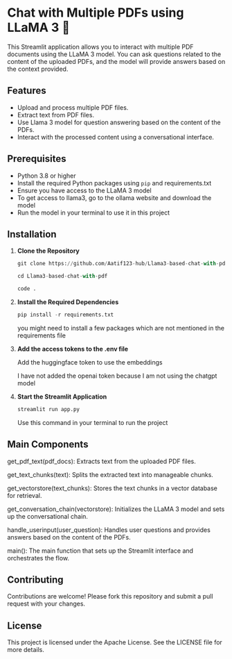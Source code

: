 # Chat with Multiple PDFs using LLaMA 3 🦙

This Streamlit application allows you to interact with multiple PDF documents using the LLaMA 3 model. You can ask questions related to the content of the uploaded PDFs, and the model will provide answers based on the context provided.

## Features

- Upload and process multiple PDF files.
- Extract text from PDF files.
- Use Llama 3 model for question answering based on the content of the PDFs.
- Interact with the processed content using a conversational interface.

## Prerequisites

- Python 3.8 or higher
- Install the required Python packages using `pip` and requirements.txt
- Ensure you have access to the LLaMA 3 model
- To get access to llama3, go to the ollama website and download the model
- Run the model in your terminal to use it in this project

## Installation

1. **Clone the Repository**

   ```python
   git clone https://github.com/Aatif123-hub/Llama3-based-chat-with-pdf.git
   ```
    ```python
    cd Llama3-based-chat-with-pdf
    ```
    ```python
    code .
    ```
3. **Install the Required Dependencies**

   ```python
   pip install -r requirements.txt
   ```
   you might need to install a few packages which are not mentioned in the requirements file

5. **Add the access tokens to the .env file**

   Add the huggingface token to use the embeddings

   I have not added the openai token because I am not using the chatgpt model

3. **Start the Streamlit Application**

   ```python
   streamlit run app.py
   ```
   Use this command in your terminal to run the project

## Main Components
get_pdf_text(pdf_docs): Extracts text from the uploaded PDF files.

get_text_chunks(text): Splits the extracted text into manageable chunks.

get_vectorstore(text_chunks): Stores the text chunks in a vector database for retrieval.

get_conversation_chain(vectorstore): Initializes the LLaMA 3 model and sets up the conversational chain.

handle_userinput(user_question): Handles user questions and provides answers based on the content of the PDFs.

main(): The main function that sets up the Streamlit interface and orchestrates the flow.

## Contributing

Contributions are welcome! Please fork this repository and submit a pull request with your changes.

## License
This project is licensed under the Apache License. See the LICENSE file for more details.
